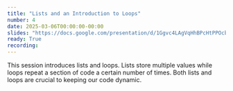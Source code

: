 ```yaml
---
title: "Lists and an Introduction to Loops"
number: 4
date: 2025-03-06T00:00:00-00:00
slides: "https://docs.google.com/presentation/d/1Ggvc4LAgVqHhBPcHtPPOcbi1h1t2P0SAf7OnrO2WhNM/edit?usp=sharing"
ready: True
recording:
---
```


This session introduces lists and loops. Lists store multiple values while loops repeat a section of code a certain number of times. Both lists and loops are crucial to keeping our code dynamic.
